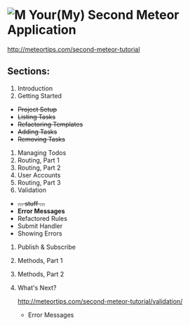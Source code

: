 # ![M](http://gordon2012.github.io/images/meteor.png) Your(My) Second Meteor Application

http://meteortips.com/second-meteor-tutorial

## Sections:

1. Introduction
1. Getting Started
* ~~Project Setup~~
* ~~Listing Tasks~~
* ~~Refactoring Templates~~
* ~~Adding Tasks~~
* ~~Removing Tasks~~
1. Managing Todos
1. Routing, Part 1
1. Routing, Part 2
1. User Accounts
1. Routing, Part 3
1. Validation
* ~~... stuff ...~~
* **Error Messages**
* Refactored Rules
* Submit Handler
* Showing Errors
1. Publish & Subscribe
1. Methods, Part 1
1. Methods, Part 2
1. What's Next?




	http://meteortips.com/second-meteor-tutorial/validation/
	* Error Messages
